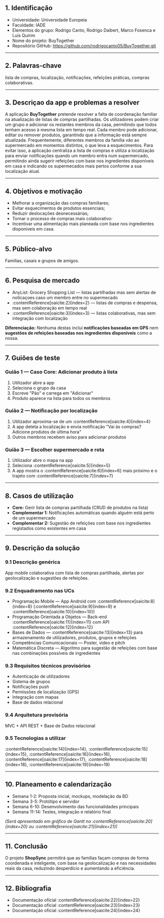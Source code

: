 ## 1. Identificação
- Universidade: Universidade Europeia  
- Faculdade: IADE
- Elementos do grupo: Rodrigo Canto, Rodrigo Daibert, Marco Fosenca e Luís Quirim   
- Nome do projeto: BuyTogether  
- Repositório GitHub: https://github.com/rodrigocanto05/BuyTogether.git 

---

## 2. Palavras-chave
lista de compras, localização, notificações, refeições práticas, compras colaborativas.

---

## 3. Descriçao da app e problemas a resolver
A aplicação **BuyTogether** pretende resolver a falta de coordenação familiar na atualização de listas de compras partilhadas. Os utilizadores podem criar um grupo e adicionar os restantes membros da casa, permitindo que todos tenham acesso à mesma lista em tempo real. Cada membro pode adicionar, editar ou remover produtos, garantindo que a informação está sempre atualizada. Frequentemente, diferentes membros da família vão ao supermercado em momentos distintos, o que leva a esquecimentos. Para evitar isso, a aplicação centraliza a lista de compras e utiliza a localização para enviar notificações quando um membro entra num supermercado, permitindo ainda sugerir refeições com base nos ingredientes disponíveis em casa e indicando os supermecados mais pertos conforme a sua localização atual.

---

## 4. Objetivos e motivação
- Melhorar a organização das compras familiares; 
- Evitar esquecimentos de produtos essenciais;
- Reduzir deslocações desnecessárias;
- Tornar o processo de compras mais colaborativo:  
- Incentivar uma alimentação mais planeada com base nos ingredientes disponíveis em casa.

---

## 5. Público-alvo
Famílias, casais e grupos de amigos.

---

## 6. Pesquisa de mercado
- AnyList: Grocery Shopping List — listas partilhadas mas sem alertas de noticaçoes caso um membro entre no supermecado
- :contentReference[oaicite:2]{index=2} — listas de compras e despensa, mas sem colaboração em tempo real  
- :contentReference[oaicite:3]{index=3} — listas colaborativas, mas sem integração com localização  

**Diferenciação:** Nenhuma destas inclui **notificações baseadas em GPS** nem **sugestões de refeições baseadas nos ingredientes disponíveis** como a nossa.

---

## 7. Guiões de teste

### Guião 1 — Caso Core: Adicionar produto à lista
1. Utilizador abre a app  
2. Seleciona o grupo da casa  
3. Escreve "Pão" e carrega em "Adicionar"  
4. Produto aparece na lista para todos os membros

### Guião 2 — Notificação por localização
1. Utilizador aproxima-se de um :contentReference[oaicite:4]{index=4}  
2. A app deteta a localização e envia notificação "Vai às compras? Adicione produtos de última hora"  
3. Outros membros recebem aviso para adicionar produtos

### Guião 3 — Escolher supermercado e rota
1. Utilizador abre o mapa na app  
2. Seleciona :contentReference[oaicite:5]{index=5}  
3. A app mostra o :contentReference[oaicite:6]{index=6} mais próximo e o trajeto com :contentReference[oaicite:7]{index=7}

---

## 8. Casos de utilização
- **Core:** Gerir lista de compras partilhada (CRUD de produtos na lista)
- **Complementar 1:** Notificações automáticas quando alguém está perto de um supermercado
- **Complementar 2:** Sugestão de refeições com base nos ingredientes registados como existentes em casa

---

## 9. Descrição da solução

### 9.1 Descrição genérica
App mobile colaborativa com lista de compras partilhada, alertas por geolocalização e sugestões de refeições.

### 9.2 Enquadramento nas UCs
- Programação Mobile — App Android com :contentReference[oaicite:8]{index=8} (:contentReference[oaicite:9]{index=9} e :contentReference[oaicite:10]{index=10})
- Programação Orientada a Objetos — Back-end :contentReference[oaicite:11]{index=11} com API :contentReference[oaicite:12]{index=12}
- Bases de Dados — :contentReference[oaicite:13]{index=13} para armazenamento de utilizadores, produtos, grupos e refeições
- Competências Comunicacionais — Poster, vídeo e pitch
- Matemática Discreta — Algoritmo para sugestão de refeições com base nas combinações possíveis de ingredientes

### 9.3 Requisitos técnicos provisórios
- Autenticação de utilizadores  
- Sistema de grupos  
- Notificações push  
- Permissões de localização (GPS)  
- Integração com mapas  
- Base de dados relacional

### 9.4 Arquitetura provisória
MVC + API REST + Base de Dados relacional

### 9.5 Tecnologias a utilizar
:contentReference[oaicite:14]{index=14}, :contentReference[oaicite:15]{index=15}, :contentReference[oaicite:16]{index=16}, :contentReference[oaicite:17]{index=17}, :contentReference[oaicite:18]{index=18}, :contentReference[oaicite:19]{index=19}

---

## 10. Planeamento e calendarização
- Semana 1-2: Proposta inicial, mockups, modelação da BD  
- Semana 3-5: Protótipo e servidor  
- Semana 6-10: Desenvolvimento das funcionalidades principais  
- Semana 11-14: Testes, integração e relatório final  

*(Será apresentado em gráfico de Gantt no :contentReference[oaicite:20]{index=20} ou :contentReference[oaicite:21]{index=21})*

---

## 11. Conclusão
O projeto **ShopSync** permitirá que as famílias façam compras de forma coordenada e inteligente, com base na geolocalização e nas necessidades reais da casa, reduzindo desperdício e aumentando a eficiência.

---

## 12. Bibliografia
- Documentação oficial :contentReference[oaicite:22]{index=22}  
- Documentação oficial :contentReference[oaicite:23]{index=23}  
- Documentação oficial :contentReference[oaicite:24]{index=24}  
